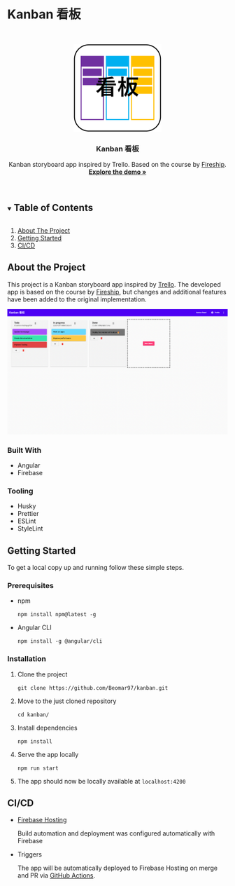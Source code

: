 # Kanban 看板

<!-- PROJECT LOGO -->
<br />

<p align="center">
  <a href="https://github.com/Beomar97/kanban">
    <img src="img/app-logo.png" alt="Logo" height="200">
  </a>



  <h3 align="center">Kanban 看板</h3>

  <p align="center">
		Kanban storyboard app inspired by Trello. Based on the course by <a href="https://fireship.io/courses/angular/">Fireship</a>.
    <br />
    <a href="https://beomar97-kanban.web.app/"><strong>Explore the demo »</strong></a>
    <br />
    <br />
  </p>
</p>

<!-- TABLE OF CONTENTS -->

<details open="open">
  <summary><h2 style="display: inline-block">Table of Contents</h2></summary>
  <ol>
    <li><a href="#about-the-project">About The Project</a></li>
    <li><a href="#getting-started">Getting Started</a></li>
    <li><a href="#cicd">CI/CD</a></li>
  </ol>
</details>

## About the Project
This project is a Kanban storyboard app inspired by [Trello](https://trello.com/en). The developed app is based on the course by [Fireship](https://fireship.io/courses/angular/), but changes and additional features have been added to the original implementation.

![Overview of the Kanban App.](img/app-overview.png)

### Built With

- Angular
- Firebase

### Tooling

- Husky
- Prettier
- ESLint
- StyleLint

## Getting Started

To get a local copy up and running follow these simple steps.

### Prerequisites

- npm

  ```shell
  npm install npm@latest -g
  ```

- Angular CLI

  ```shell
  npm install -g @angular/cli
  ```

### Installation

1. Clone the project

   ```shell
   git clone https://github.com/Beomar97/kanban.git
   ```

2. Move to the just cloned repository

   ```shell
   cd kanban/
   ```

3. Install dependencies

   ```shell
   npm install
   ```

4. Serve the app locally

   ```shell
   npm run start
   ```

5. The app should now be locally available at `localhost:4200`

## CI/CD

- [Firebase Hosting](https://firebase.google.com/docs/hosting)

  Build automation and deployment was configured automatically with Firebase

- Triggers

  The app will be automatically deployed to Firebase Hosting on merge and PR via [GitHub Actions](https://github.com/Beomar97/kanban/actions).
